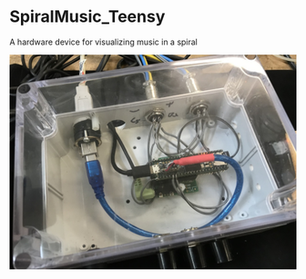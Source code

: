 # SpiralMusic_Teensy
A hardware device for visualizing music in a spiral

![Hardware overview](https://github.com/mechatronicsguy/SpiralMusic_Teensy/blob/main/pics/Hardware%20closeup%20v01.jpg?raw=true)
